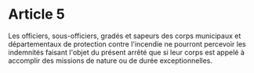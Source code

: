 # Article 5

Les officiers, sous-officiers, gradés et sapeurs des corps municipaux et départementaux de protection contre l'incendie ne pourront percevoir les indemnités faisant l'objet du présent arrêté que si leur corps est appelé à accomplir des missions de nature ou de durée exceptionnelles.
